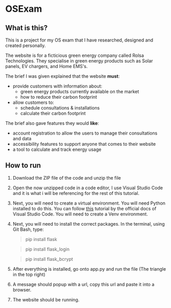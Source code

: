 # OSExam

## What is this?

This is a project for my OS exam that I have researched, designed and created personally.

The website is for a ficticious green energy company called Rolsa Technologies. They specialise in green energy products such as Solar panels, EV chargers, and Home EMS's. 

The brief I was given explained that the website **must**:
- provide customers with information about:
    - green energy products currently available on the market
    - how to reduce their carbon footprint
- allow customers to:
    - schedule consultations & installations
    - calculate their carbon footprint

The brief also gave features they would **like**:
- account registration to allow the users to manage their consultations and data
- accessibility features to support anyone that comes to their website
- a tool to calculate and track energy usage


## How to run

1. Download the ZIP file of the code and unzip the file

2. Open the now unzipped code in a code editor, I use Visual Studio Code and it is what i will be referencing for the rest of this tutorial.

3. Next, you will need to create a virtual environment. You will need Python installed to do this. You can follow [this](https://code.visualstudio.com/docs/python/environments#_creating-environments) tutorial by the official docs of Visual Studio Code. You will need to create a Venv environment.

4. Next, you will need to install the correct packages. In the terminal, using Git Bash, type:
    > pip install flask

    > pip install flask_login

    > pip install flask_bcrypt

5. After everything is installed, go onto app.py and run the file (The triangle in the top right)

6. A message should popup with a url, copy this url and paste it into a browser.

7. The website should be running.